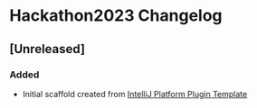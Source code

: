 <!-- Keep a Changelog guide -> https://keepachangelog.com -->

# Hackathon2023 Changelog

## [Unreleased]
### Added
- Initial scaffold created from [IntelliJ Platform Plugin Template](https://github.com/JetBrains/intellij-platform-plugin-template)
